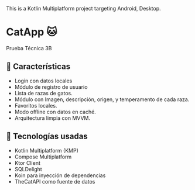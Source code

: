 This is a Kotlin Multiplatform project targeting Android, Desktop.

# CatApp 🐱

Prueba Técnica 3B
## 🚀 Características

- Login con datos locales
- Módulo de registro de usuario
- Lista de razas de gatos.
- Módulo con Imagen, descripción, origen, y temperamento de cada raza.
- Favoritos locales.
- Modo offline con datos en caché.
- Arquitectura limpia con MVVM.

## 🔧 Tecnologías usadas

- Kotlin Multiplatform (KMP)
- Compose Multiplatform
- Ktor Client
- SQLDelight
- Koin para inyección de dependencias
- TheCatAPI como fuente de datos

